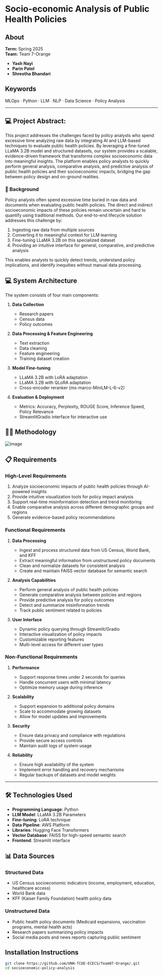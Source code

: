 # Socio-economic Analysis of Public Health Policies

## About  
**Term:** Spring 2025  
**Team:** Team 7-Orange  
- **Yash Nayi**  
- **Parin Patel**  
- **Shrestha Bhandari**

## Keywords  
MLOps · Python · LLM · NLP · Data Science · Policy Analysis

---
## 💻 Project Abstract:  
<P>This project addresses the challenges faced by policy analysts who spend excessive time analyzing raw data by integrating AI and LLM-based techniques to evaluate public health policies. By leveraging a fine-tuned LLaMA 3.2B model and structured datasets, our system provides a scalable, evidence-driven framework that transforms complex socioeconomic data into meaningful insights. The platform enables policy analysts to quickly perform general analysis, comparative analysis, and predictive analysis of public health policies and their socioeconomic impacts, bridging the gap between policy design and on-ground realities.


### 🫧 Background

<P>Policy analysts often spend excessive time buried in raw data and documents when evaluating public health policies. The direct and indirect socioeconomic impacts of these policies remain uncertain and hard to quantify using traditional methods. Our end-to-end lifecycle solution addresses this challenge by:

1. Ingesting raw data from multiple sources
2. Converting it to meaningful context for LLM learning
3. Fine-tuning LLaMA 3.2B on this specialized dataset
4. Providing an intuitive interface for general, comparative, and predictive analysis

This enables analysts to quickly detect trends, understand policy implications, and identify inequities without manual data processing. </P>


## 💻 System Architecture

The system consists of four main components:

1. **Data Collection**
   - Research papers
   - Census data
   - Policy outcomes

2. **Data Processing & Feature Engineering**
   - Text extraction
   - Data cleaning
   - Feature engineering
   - Training dataset creation

3. **Model Fine-tuning**
   - LLaMA 3.2B with LoRA adaptation
   - LLaMA 3.2B with QLoRA adaptation
   - Cross-encoder reranker (ms-marco-MiniLM-L-6-v2)

4. **Evaluation & Deployment**
   - Metrics: Accuracy, Perplexity, ROUGE Score, Inference Speed, Policy Relevance
   - StreamlitGradio interface for interactive use

## ✍🏼 Methodology  
![image](https://github.com/user-attachments/assets/297e116f-861c-4f73-92e6-ed4517a6a702)

## 📋 Requirements

### High-Level Requirements

1. Analyze socioeconomic impacts of public health policies through AI-powered insights
2. Provide intuitive visualization tools for policy impact analysis
3. Support real-time misinformation detection and trend monitoring
4. Enable comparative analysis across different demographic groups and regions
5. Generate evidence-based policy recommendations

### Functional Requirements

1. **Data Processing**
   - Ingest and process structured data from US Census, World Bank, and KFF
   - Extract meaningful information from unstructured policy documents
   - Clean and normalize datasets for consistent analysis
   - Create and maintain FAISS vector database for semantic search

2. **Analysis Capabilities**
   - Perform general analysis of public health policies
   - Generate comparative analysis between policies and regions
   - Provide predictive analysis for policy outcomes
   - Detect and summarize misinformation trends
   - Track public sentiment related to policies

3. **User Interface**
   - Dynamic policy querying through Streamlit/Gradio
   - Interactive visualization of policy impacts
   - Customizable reporting features
   - Multi-level access for different user types

### Non-Functional Requirements

1. **Performance**
   - Support response times under 2 seconds for queries
   - Handle concurrent users with minimal latency
   - Optimize memory usage during inference

2. **Scalability**
   - Support expansion to additional policy domains
   - Scale to accommodate growing datasets
   - Allow for model updates and improvements

3. **Security**
   - Ensure data privacy and compliance with regulations
   - Provide secure access controls
   - Maintain audit logs of system usage

4. **Reliability**
   - Ensure high availability of the system
   - Implement error handling and recovery mechanisms
   - Regular backups of datasets and model weights



---



## 🛠️ Technologies Used

- **Programming Language**: Python
- **LLM Model**: LLaMA 3.2B Parameters
- **Fine-tuning**: LoRA technique
- **Data Pipeline**: AWS Platform
- **Libraries**: Hugging Face Transformers
- **Vector Database**: FAISS for high-speed semantic search
- **Frontend**: Streamlit interface

## 📊 Data Sources

### Structured Data
- US Census socioeconomic indicators (income, employment, education, healthcare access)
- World Bank data
- KFF (Kaiser Family Foundation) health policy data

### Unstructured Data
- Public health policy documents (Medicaid expansions, vaccination programs, mental health acts)
- Research papers summarizing policy impacts
- Social media posts and news reports capturing public sentiment



## Installation Instructions

```bash
git clone https://github.com/UNH-TCOE-ECECS/Team07-Orange/.git
cd socioeconomic-policy-analysis
```
